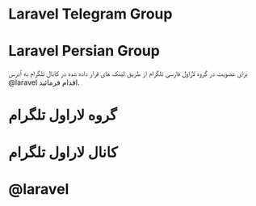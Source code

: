 # Laravel Telegram Group
# Laravel Persian Group
برای عضویت در گروه لاراول فارسی تلگرام از طریق لینک های قرار داده شده در کانال تلگرام به ٱدرس
 @laravel 
اقدام فرمائید.

# گروه لاراول تلگرام
# کانال لاراول تلگرام
# @laravel

